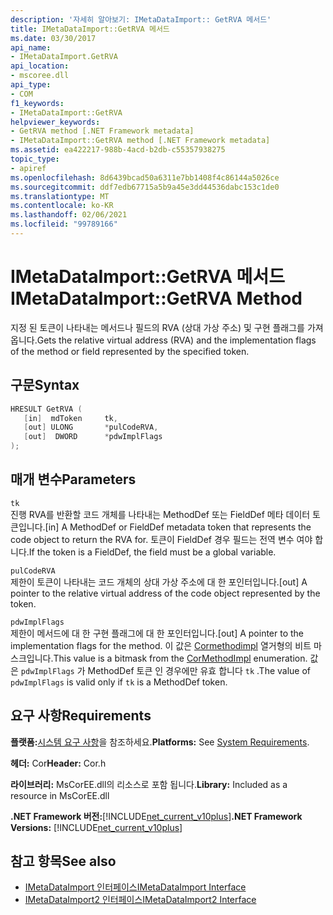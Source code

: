 ```yaml
---
description: '자세히 알아보기: IMetaDataImport:: GetRVA 메서드'
title: IMetaDataImport::GetRVA 메서드
ms.date: 03/30/2017
api_name:
- IMetaDataImport.GetRVA
api_location:
- mscoree.dll
api_type:
- COM
f1_keywords:
- IMetaDataImport::GetRVA
helpviewer_keywords:
- GetRVA method [.NET Framework metadata]
- IMetaDataImport::GetRVA method [.NET Framework metadata]
ms.assetid: ea422217-988b-4acd-b2db-c55357938275
topic_type:
- apiref
ms.openlocfilehash: 8d6439bcad50a6311e7bb1408f4c86144a5026ce
ms.sourcegitcommit: ddf7edb67715a5b9a45e3dd44536dabc153c1de0
ms.translationtype: MT
ms.contentlocale: ko-KR
ms.lasthandoff: 02/06/2021
ms.locfileid: "99789166"
---
```

# <a name="imetadataimportgetrva-method"></a><span data-ttu-id="d71f2-103">IMetaDataImport::GetRVA 메서드</span><span class="sxs-lookup"><span data-stu-id="d71f2-103">IMetaDataImport::GetRVA Method</span></span>

<span data-ttu-id="d71f2-104">지정 된 토큰이 나타내는 메서드나 필드의 RVA (상대 가상 주소) 및 구현 플래그를 가져옵니다.</span><span class="sxs-lookup"><span data-stu-id="d71f2-104">Gets the relative virtual address (RVA) and the implementation flags of the method or field represented by the specified token.</span></span>  
  
## <a name="syntax"></a><span data-ttu-id="d71f2-105">구문</span><span class="sxs-lookup"><span data-stu-id="d71f2-105">Syntax</span></span>  
  
```cpp  
HRESULT GetRVA (  
   [in]  mdToken     tk,
   [out] ULONG       *pulCodeRVA,
   [out]  DWORD      *pdwImplFlags  
);  
```  
  
## <a name="parameters"></a><span data-ttu-id="d71f2-106">매개 변수</span><span class="sxs-lookup"><span data-stu-id="d71f2-106">Parameters</span></span>  

 `tk`  
 <span data-ttu-id="d71f2-107">진행 RVA를 반환할 코드 개체를 나타내는 MethodDef 또는 FieldDef 메타 데이터 토큰입니다.</span><span class="sxs-lookup"><span data-stu-id="d71f2-107">[in] A MethodDef or FieldDef metadata token that represents the code object to return the RVA for.</span></span> <span data-ttu-id="d71f2-108">토큰이 FieldDef 경우 필드는 전역 변수 여야 합니다.</span><span class="sxs-lookup"><span data-stu-id="d71f2-108">If the token is a FieldDef, the field must be a global variable.</span></span>  
  
 `pulCodeRVA`  
 <span data-ttu-id="d71f2-109">제한이 토큰이 나타내는 코드 개체의 상대 가상 주소에 대 한 포인터입니다.</span><span class="sxs-lookup"><span data-stu-id="d71f2-109">[out] A pointer to the relative virtual address of the code object represented by the token.</span></span>  
  
 `pdwImplFlags`  
 <span data-ttu-id="d71f2-110">제한이 메서드에 대 한 구현 플래그에 대 한 포인터입니다.</span><span class="sxs-lookup"><span data-stu-id="d71f2-110">[out] A pointer to the implementation flags for the method.</span></span> <span data-ttu-id="d71f2-111">이 값은 [Cormethodimpl](cormethodimpl-enumeration.md) 열거형의 비트 마스크입니다.</span><span class="sxs-lookup"><span data-stu-id="d71f2-111">This value is a bitmask from the [CorMethodImpl](cormethodimpl-enumeration.md) enumeration.</span></span> <span data-ttu-id="d71f2-112">값은 `pdwImplFlags` 가 MethodDef 토큰 인 경우에만 유효 합니다 `tk` .</span><span class="sxs-lookup"><span data-stu-id="d71f2-112">The value of `pdwImplFlags` is valid only if `tk` is a MethodDef token.</span></span>  
  
## <a name="requirements"></a><span data-ttu-id="d71f2-113">요구 사항</span><span class="sxs-lookup"><span data-stu-id="d71f2-113">Requirements</span></span>  

 <span data-ttu-id="d71f2-114">**플랫폼:**[시스템 요구 사항](../../get-started/system-requirements.md)을 참조하세요.</span><span class="sxs-lookup"><span data-stu-id="d71f2-114">**Platforms:** See [System Requirements](../../get-started/system-requirements.md).</span></span>  
  
 <span data-ttu-id="d71f2-115">**헤더:** Cor</span><span class="sxs-lookup"><span data-stu-id="d71f2-115">**Header:** Cor.h</span></span>  
  
 <span data-ttu-id="d71f2-116">**라이브러리:** MsCorEE.dll의 리소스로 포함 됩니다.</span><span class="sxs-lookup"><span data-stu-id="d71f2-116">**Library:** Included as a resource in MsCorEE.dll</span></span>  
  
 <span data-ttu-id="d71f2-117">**.NET Framework 버전:**[!INCLUDE[net_current_v10plus](../../../../includes/net-current-v10plus-md.md)]</span><span class="sxs-lookup"><span data-stu-id="d71f2-117">**.NET Framework Versions:** [!INCLUDE[net_current_v10plus](../../../../includes/net-current-v10plus-md.md)]</span></span>  
  
## <a name="see-also"></a><span data-ttu-id="d71f2-118">참고 항목</span><span class="sxs-lookup"><span data-stu-id="d71f2-118">See also</span></span>

- [<span data-ttu-id="d71f2-119">IMetaDataImport 인터페이스</span><span class="sxs-lookup"><span data-stu-id="d71f2-119">IMetaDataImport Interface</span></span>](imetadataimport-interface.md)
- [<span data-ttu-id="d71f2-120">IMetaDataImport2 인터페이스</span><span class="sxs-lookup"><span data-stu-id="d71f2-120">IMetaDataImport2 Interface</span></span>](imetadataimport2-interface.md)
